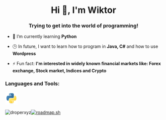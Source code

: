 <h1 align="center">Hi 👋, I'm Wiktor</h1>
<h3 align="center">Trying to get into the world of programming!</h3>

- 🌱 I’m currently learning **Python**

- 🕒 In future, I want to learn how to program in **Java, C#** and how to use **Wordpress**


- ⚡ Fun fact: **I'm interested in widely known financial markets like: Forex exchange, Stock market, Indices and Crypto**

<h3 align="left">Languages and Tools:</h3>
<p align="left"> <a href="https://www.python.org" target="_blank" rel="noreferrer"> <img src="https://raw.githubusercontent.com/devicons/devicon/master/icons/python/python-original.svg" alt="python" width="40" height="40"/> </a> </p>

<p><img align="left" src="https://github-readme-stats.vercel.app/api/top-langs?username=droperxyz&show_icons=true&locale=en&layout=compact" alt="droperxyz" /></p>

<a href="https://roadmap.sh"><img src="https://api.roadmap.sh/v1-badge/tall/64fa0fb85ce9f4ca58a03aa6?variant=dark&roadmaps=python" alt="roadmap.sh"/></a>



